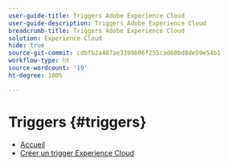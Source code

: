 ```yaml
---
user-guide-title: Triggers Adobe Experience Cloud
user-guide-description: Triggers Adobe Experience Cloud
breadcrumb-title: Triggers Adobe Experience Cloud
solution: Experience Cloud
hide: true
source-git-commit: cdbfb2a487ae3399b06f255cad60bd8de59e54b1
workflow-type: ht
source-wordcount: '19'
ht-degree: 100%

---
```


# Triggers {#triggers}

* [Accueil](home.md)
* [Créer un trigger Experience Cloud](create.md)
